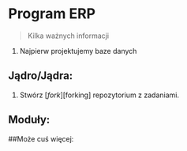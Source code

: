 # Program ERP
> Kilka ważnych informacji

1. Najpierw projektujemy baze danych


## Jądro/Jądra:

1. Stwórz [*fork*][forking] repozytorium z zadaniami.



## Moduły:

##Może cuś więcej:
